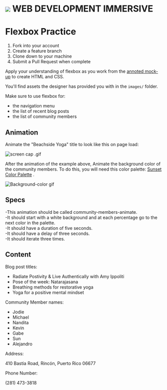 # ![](https://ga-dash.s3.amazonaws.com/production/assets/logo-9f88ae6c9c3871690e33280fcf557f33.png)  WEB DEVELOPMENT IMMERSIVE

# Flexbox Practice

1. Fork into your account
1. Create a feature branch
1. Clone down to your machine
1. Submit a Pull Request when complete

Apply your understanding of flexbox as you work from the [annoted mock-up](./mockup-annotated.png) to create HTML and CSS.

You'll find assets the designer has provided you with in the `images/` folder.

Make sure to use flexbox for:

 - the navigation menu
 - the list of recent blog posts
 - the list of community members
 
 ## Animation
 
 Animate the "Beachside Yoga" title to look like this on page load:
 
 ![screen cap .gif](https://media.giphy.com/media/vvaDtCnUNzcO5YC7Ot/giphy.gif)  
 
 After the animation of the example above, Animate the background color of the community members. To do this, you will need this color palette: [Sunset Color Palette](https://www.color-hex.com/color-palette/66473) . 
 
![Background-color gif](https://media.giphy.com/media/iOGFdNfTPCadbzttFr/giphy.gif)  

## Specs
-This animation should be called community-members-animate.  
-It should start with a white background and at each percentage go to the next color in the palette.  
-It should have a duration of five seconds.  
-It should have a delay of three seconds.  
-It should iterate three times.  

## Content

Blog post titles:

 - Radiate Postivity & Live Authentically with Amy Ippoliti
 - Pose of the week: Natarajasana
 - Breathing methods for restorative yoga
 - Yoga for a positive mental mindset

Community Member names:

 - Jodie
 - Michael
 - Nandita
 - Kevin
 - Gabe
 - Sun
 - Alejandro

Address:

410 Bastia Road, Rincón, Puerto Rico 06677

Phone Number:

(281) 473-3818

